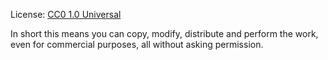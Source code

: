 License: [CC0 1.0 Universal](https://creativecommons.org/publicdomain/zero/1.0/legalcode)

In short this means you can copy, modify, distribute and perform the work, even for commercial purposes, all without asking permission.
